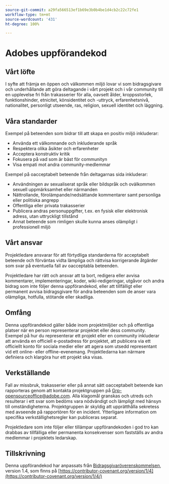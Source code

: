 ```yaml
---
source-git-commit: a29fa566513ef1b69e3b0b4be1d4cb2c22c72fe1
workflow-type: tm+mt
source-wordcount: '431'
ht-degree: 100%

---
```

# Adobes uppförandekod

## Vårt löfte

I syfte att främja en öppen och välkommen miljö lovar vi som 
bidragsgivare och underhållande att göra deltagande i vårt projekt och i vår 
community till en upplevelse fri från trakasserier för alla, oavsett ålder, kroppsstorlek, 
funktionshinder, etnicitet, könsidentitet och -uttryck, erfarenhetsnivå, 
nationalitet, personligt utseende, ras, religion, sexuell identitet och 
läggning.

## Våra standarder

Exempel på beteenden som bidrar till att skapa en positiv miljö 
inkluderar:

* Använda ett välkomnande och inkluderande språk
* Respektera olika åsikter och erfarenheter
* Acceptera konstruktiv kritik
* Fokusera på vad som är bäst för communityn
* Visa empati mot andra community-medlemmar

Exempel på oacceptabelt beteende från deltagarnas sida inkluderar:

* Användningen av sexualiserat språk eller bildspråk och ovälkommen sexuell uppmärksamhet eller
närmanden
* Nättrollande, förolämpande/nedsättande kommentarer samt personliga eller politiska angrepp
* Offentliga eller privata trakasserier
* Publicera andras personuppgifter, t.ex. en fysisk eller elektronisk 
adress, utan uttryckligt tillstånd
* Annat beteende som rimligen skulle kunna anses olämpligt i 
professionell miljö

## Vårt ansvar

Projektledare ansvarar för att förtydliga standarderna för acceptabelt 
beteende och förväntas vidta lämpliga och rättvisa korrigerande åtgärder som 
svar på eventuella fall av oacceptabla beteenden.

Projektledare har rätt och ansvar att ta bort, redigera eller 
avvisa kommentarer, implementeringar, koder, wiki-redigeringar, utgåvor och andra bidrag 
som inte följer denna uppförandekod, eller att tillfälligt eller permanent 
avvisa bidragsgivare för andra beteenden som de anser vara olämpliga, 
hotfulla, stötande eller skadliga.

## Omfång

Denna uppförandekod gäller både inom projektmiljöer och på offentliga platser 
när en person representerar projektet eller dess community. Exempel på hur 
du representerar ett projekt eller en community inkluderar att använda en officiell e-postadress 
för projektet, att publicera via ett officiellt konto för sociala medier eller att agera som utsedd 
representant vid ett online- eller offline-evenemang. Projektledarna kan närmare definiera och klargöra 
hur ett projekt ska visas.

## Verkställande

Fall av missbruk, trakasserier eller på annat sätt oacceptabelt beteende kan 
rapporteras genom att kontakta projektgruppen på Grp-opensourceoffice@adobe.com. Alla 
klagomål granskas och utreds och resulterar i ett svar som 
bedöms vara nödvändigt och lämpligt med hänsyn till omständigheterna. Projektgruppen är 
skyldig att upprätthålla sekretess med avseende på rapportören för en incident.
Ytterligare information om specifika verkställighetsregler kan publiceras separat.

Projektledare som inte följer eller tillämpar uppförandekoden i god 
tro kan drabbas av tillfälliga eller permanenta konsekvenser som fastställs av 
andra medlemmar i projektets ledarskap.

## Tillskrivning

Denna uppförandekod har anpassats från [Bidragsgivaröverenskommelsen](https://contributor-covenant.org), version 1.4, 
som finns på [https://contributor-covenant.org/version/1/4](https://contributor-covenant.org/version/1/4/)
